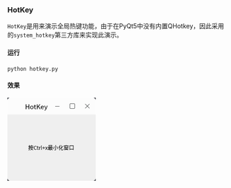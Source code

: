 ### HotKey

`HotKey`是用来演示全局热键功能，由于在PyQt5中没有内置QHotkey，因此采用的`system_hotkey`第三方库来实现此演示。

#### 运行
```shell
python hotkey.py
```

#### 效果

![img.png](img.png)